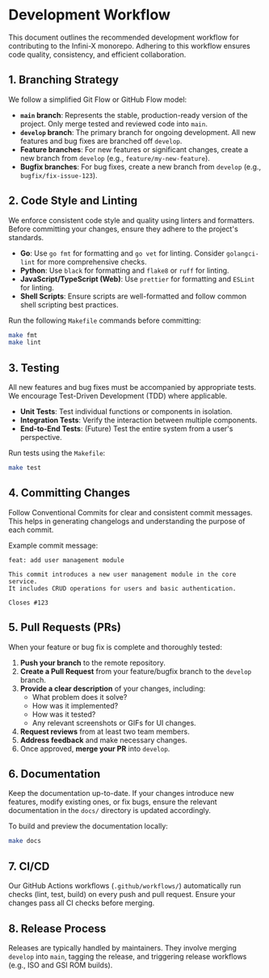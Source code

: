 
# Development Workflow

This document outlines the recommended development workflow for contributing to the Infini-X monorepo. Adhering to this workflow ensures code quality, consistency, and efficient collaboration.

## 1. Branching Strategy

We follow a simplified Git Flow or GitHub Flow model:

-   **`main` branch**: Represents the stable, production-ready version of the project. Only merge tested and reviewed code into `main`.
-   **`develop` branch**: The primary branch for ongoing development. All new features and bug fixes are branched off `develop`.
-   **Feature branches**: For new features or significant changes, create a new branch from `develop` (e.g., `feature/my-new-feature`).
-   **Bugfix branches**: For bug fixes, create a new branch from `develop` (e.g., `bugfix/fix-issue-123`).

## 2. Code Style and Linting

We enforce consistent code style and quality using linters and formatters. Before committing your changes, ensure they adhere to the project's standards.

-   **Go**: Use `go fmt` for formatting and `go vet` for linting. Consider `golangci-lint` for more comprehensive checks.
-   **Python**: Use `black` for formatting and `flake8` or `ruff` for linting.
-   **JavaScript/TypeScript (Web)**: Use `prettier` for formatting and `ESLint` for linting.
-   **Shell Scripts**: Ensure scripts are well-formatted and follow common shell scripting best practices.

Run the following `Makefile` commands before committing:

```bash
make fmt
make lint
```

## 3. Testing

All new features and bug fixes must be accompanied by appropriate tests. We encourage Test-Driven Development (TDD) where applicable.

-   **Unit Tests**: Test individual functions or components in isolation.
-   **Integration Tests**: Verify the interaction between multiple components.
-   **End-to-End Tests**: (Future) Test the entire system from a user's perspective.

Run tests using the `Makefile`:

```bash
make test
```

## 4. Committing Changes

Follow Conventional Commits for clear and consistent commit messages. This helps in generating changelogs and understanding the purpose of each commit.

Example commit message:

```
feat: add user management module

This commit introduces a new user management module in the core service.
It includes CRUD operations for users and basic authentication.

Closes #123
```

## 5. Pull Requests (PRs)

When your feature or bug fix is complete and thoroughly tested:

1.  **Push your branch** to the remote repository.
2.  **Create a Pull Request** from your feature/bugfix branch to the `develop` branch.
3.  **Provide a clear description** of your changes, including:
    -   What problem does it solve?
    -   How was it implemented?
    -   How was it tested?
    -   Any relevant screenshots or GIFs for UI changes.
4.  **Request reviews** from at least two team members.
5.  **Address feedback** and make necessary changes.
6.  Once approved, **merge your PR** into `develop`.

## 6. Documentation

Keep the documentation up-to-date. If your changes introduce new features, modify existing ones, or fix bugs, ensure the relevant documentation in the `docs/` directory is updated accordingly.

To build and preview the documentation locally:

```bash
make docs
```

## 7. CI/CD

Our GitHub Actions workflows (`.github/workflows/`) automatically run checks (lint, test, build) on every push and pull request. Ensure your changes pass all CI checks before merging.

## 8. Release Process

Releases are typically handled by maintainers. They involve merging `develop` into `main`, tagging the release, and triggering release workflows (e.g., ISO and GSI ROM builds).
